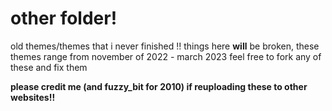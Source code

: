 # other folder!

old themes/themes that i never finished !!
things here **will** be broken, these themes range from november of 2022 - march 2023
feel free to fork any of these and fix them

**please credit me (and fuzzy_bit for 2010) if reuploading these to other websites!!**